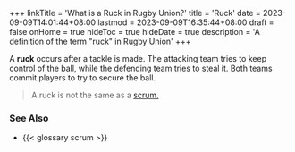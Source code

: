 +++
linkTitle = 'What is a Ruck in Rugby Union?'
title = 'Ruck'
date = 2023-09-09T14:01:44+08:00
lastmod = 2023-09-09T16:35:44+08:00
draft = false
onHome = true
hideToc = true
hideDate = true
description = 'A definition of the term "ruck" in Rugby Union'
+++

A **ruck**  occurs after a tackle is made. The attacking team tries to keep control of the ball, while the defending team tries to steal it. Both teams commit players to try to secure the ball.

> A ruck is not the same as a [scrum.](/glossary/scrum)

### See Also
- {{< glossary scrum >}}

<!-- {{< figure src="/img/scrum.png" title="Figure 1: A scrum. The ball is put in the middle and hooked backwards." >}} -->